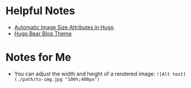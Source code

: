 # Helpful Notes

- [Automatic Image Size Attributes in Hugo](https://werat.dev/blog/automatic-image-size-attributes-in-hugo/)
- [Hugo Bear Blog Theme](https://janraasch.github.io/hugo-bearblog/)

# Notes for Me

- You can adjust the width and height of a rendered image: `![Alt text](./path/to-img.jpg "100%;400px")`